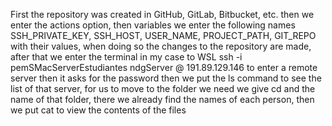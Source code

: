 First the repository was created in GitHub, GitLab, Bitbucket, etc. then we enter the actions option, then variables we enter the following names SSH_PRIVATE_KEY, SSH_HOST, USER_NAME, PROJECT_PATH, GIT_REPO with their values, when doing so the changes to the repository are made, after that we enter the terminal in my case to WSL ssh -i pemSMacServerEstudiantes ndgServer @ 191.89.129.146 to enter a remote server then it asks for the password then we put the ls command to see the list of that server, for us to move to the folder we need we give cd and the name of that folder, there we already find the names of each person, then we put cat to view the contents of the files